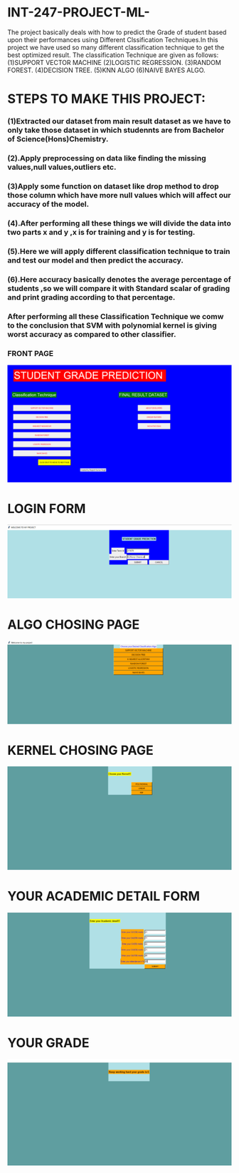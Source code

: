 # INT-247-PROJECT-ML-
The project basically deals with how to predict the Grade of student based upon their performances using Different Clssification Techniques.In this project we have used so many different classification technique to get the best optimized result.
The classification Technique are given as follows:
(1)SUPPORT VECTOR MACHINE
(2)LOGISTIC REGRESSION.
(3)RANDOM FOREST.
(4)DECISION TREE.
(5)KNN ALGO
(6)NAIVE BAYES ALGO.
 
# STEPS TO MAKE THIS PROJECT:
### (1)Extracted our dataset from main result dataset as we have to only take those dataset in which studennts are from Bachelor of Science(Hons)Chemistry.

### (2).Apply preprocessing on data like finding the missing values,null values,outliers etc.

### (3)Apply some function on dataset like drop method to drop those column which have more null values which will affect our accuracy of the model.

### (4).After performing all these things we will divide the data into two parts x and y ,x is for training and y is for testing.
### (5).Here we will apply different classification technique to train and test our model and then predict the accuracy.
### (6).Here accuracy basically denotes the average percentage of students ,so we will compare it with Standard scalar of grading and print grading according to that percentage.

### After performing all these Classification Technique we comw to the conclusion that SVM with polynomial kernel is giving worst accuracy as compared to other classifier.
### FRONT PAGE
![](https://github.com/Brajesh4547/INT-247-GRADE-PREDICTION/blob/master/Front.png)
# LOGIN FORM
![](https://github.com/Brajesh4547/INT-247-GRADE-PREDICTION/blob/master/pg2.png)
# ALGO CHOSING PAGE
![](https://github.com/Brajesh4547/INT-247-GRADE-PREDICTION/blob/master/pg3.png)
# KERNEL CHOSING PAGE
![](https://github.com/Brajesh4547/INT-247-GRADE-PREDICTION/blob/master/pg4.png)
# YOUR ACADEMIC DETAIL FORM
![](https://github.com/Brajesh4547/INT-247-GRADE-PREDICTION/blob/master/pg5.png)
# YOUR GRADE
![](https://github.com/Brajesh4547/INT-247-GRADE-PREDICTION/blob/master/Pg6.png)





